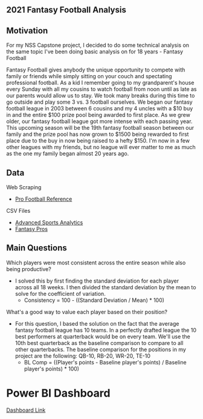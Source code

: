## 2021 Fantasy Football Analysis

## Motivation
  For my NSS Capstone project, I decided to do some technical analysis on the same topic I've been doing basic analysis on for 18 years - Fantasy Football

  Fantasy Football gives anybody the unique opportunity to compete with family or friends while simply sitting on your couch and spectating professional football.  As a kid I remember going to my grandparent's house every Sunday with all my cousins to watch football from noon until as late as our parents would allow us to stay.  We took many breaks during this time to go outside and play some 3 vs. 3 football ourselves.  We began our fantasy football league in 2003 between 6 cousins and my 4 uncles with a $10 buy in and the entire $100 prize pool being awarded to first place.  As we grew older, our fantasy football league got more intense with each passing year.  This upcoming season will be the 19th fantasy football season between our family and the prize pool has now grown to $1500 being rewarded to first place due to the buy in now being raised to a hefty $150.  I'm now in a few other leagues with my friends, but no league will ever matter to me as much as the one my family began almost 20 years ago.

## Data

Web Scraping
- [Pro Football Reference](https://www.pro-football-reference.com/years/2021/advanced.htm)

CSV Files
- [Advanced Sports Analytics](advancedsportsanalytics.com/nfl-raw-data)
- [Fantasy Pros](https://www.fantasypros.com/nfl/adp/ppr-overall.php)

## Main Questions

Which players were most consistent across the entire season while also being productive?

  - I solved this by first finding the standard deviation for each player across all 18 weeks.  I then divided the standard deviation by the mean to solve for the coefficient of variation.
    * Consistency = 100 - ((Standard Deviation / Mean) * 100)

What's a good way to value each player based on their position?

  - For this question, I based the solution on the fact that the average fantasy football league has 10 teams.  In a perfectly drafted league the 10 best performers at quarterback would be on every team.  We'll use the 10th best quarterback as the baseline comparison to compare to all other quarterbacks.  The baseline comparison for the positions in my project are the following: QB-10, RB-20, WR-20, TE-10
      * BL Comp = ((Player's points - Baseline player's points) / Baseline player's points) * 100)

# Power BI Dashboard

[Dashboard Link](https://app.powerbi.com/view?r=eyJrIjoiNDg4ZjE4YjYtNDFiYS00OTk0LWI1MmItMTAxNjljMThlMTg5IiwidCI6IjEwMWRhNTg3LTE4NDMtNGY1Mi04YjhhLTE3YjA2OWM2NmQzMyIsImMiOjJ9)

